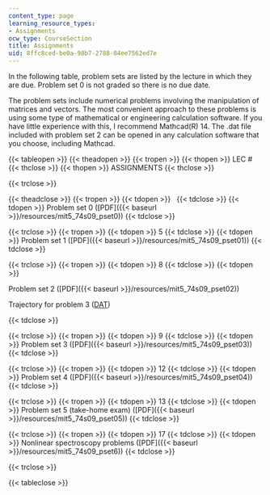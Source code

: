```yaml
---
content_type: page
learning_resource_types:
- Assignments
ocw_type: CourseSection
title: Assignments
uid: 8ffc8ced-be0a-98b7-2788-84ee7562ed7e
---
```


In the following table, problem sets are listed by the lecture in which they are due. Problem set 0 is not graded so there is no due date.

The problem sets include numerical problems involving the manipulation of matrices and vectors. The most convenient approach to these problems is using some type of mathematical or engineering calculation software. If you have little experience with this, I recommend Mathcad(R) 14. The .dat file included with problem set 2 can be opened in any calculation software that you choose, including Mathcad.

{{< tableopen >}}
{{< theadopen >}}
{{< tropen >}}
{{< thopen >}}
LEC #
{{< thclose >}}
{{< thopen >}}
ASSIGNMENTS
{{< thclose >}}

{{< trclose >}}

{{< theadclose >}}
{{< tropen >}}
{{< tdopen >}}
 
{{< tdclose >}}
{{< tdopen >}}
Problem set 0 ([PDF]({{< baseurl >}}/resources/mit5_74s09_pset0))
{{< tdclose >}}

{{< trclose >}}
{{< tropen >}}
{{< tdopen >}}
5
{{< tdclose >}}
{{< tdopen >}}
Problem set 1 ([PDF]({{< baseurl >}}/resources/mit5_74s09_pset01))
{{< tdclose >}}

{{< trclose >}}
{{< tropen >}}
{{< tdopen >}}
8
{{< tdclose >}}
{{< tdopen >}}


Problem set 2 ([PDF]({{< baseurl >}}/resources/mit5_74s09_pset02))

Trajectory for problem 3 ([DAT](/courses/chemistry/5-74-introductory-quantum-mechanics-ii-spring-2009/assignments/cf2.dat))


{{< tdclose >}}

{{< trclose >}}
{{< tropen >}}
{{< tdopen >}}
9
{{< tdclose >}}
{{< tdopen >}}
Problem set 3 ([PDF]({{< baseurl >}}/resources/mit5_74s09_pset03))
{{< tdclose >}}

{{< trclose >}}
{{< tropen >}}
{{< tdopen >}}
12
{{< tdclose >}}
{{< tdopen >}}
Problem set 4 ([PDF]({{< baseurl >}}/resources/mit5_74s09_pset04))
{{< tdclose >}}

{{< trclose >}}
{{< tropen >}}
{{< tdopen >}}
13
{{< tdclose >}}
{{< tdopen >}}
Problem set 5 (take-home exam) ([PDF]({{< baseurl >}}/resources/mit5_74s09_pset05))
{{< tdclose >}}

{{< trclose >}}
{{< tropen >}}
{{< tdopen >}}
17
{{< tdclose >}}
{{< tdopen >}}
Nonlinear spectroscopy problems ([PDF]({{< baseurl >}}/resources/mit5_74s09_pset6))
{{< tdclose >}}

{{< trclose >}}

{{< tableclose >}}